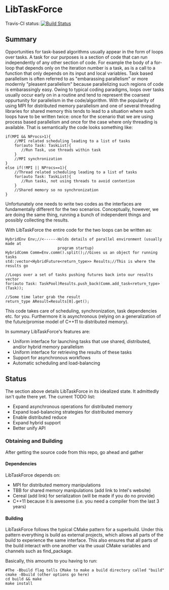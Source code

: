 # LibTaskForce

Travis-CI status: [![Build Status](https://travis-ci.org/ryanmrichard/LibTaskForce.svg?branch=master)](https://travis-ci.org/ryanmrichard/LibTaskForce)

## Summary
Opportunities for task-based algorithms usually appear in the form of loops over
tasks.  A task for our purposes is a section of code that can run independently
of any other section of code.  For example the body of a for-loop that depends
only on the iteration number is a task, as is a call to a function that only
depends on its input and local variables.  Task based parallelism is often
referred to as "embarassing parallelism" or more modernly "pleasent parallelism"
because parallelizing such regions of code is embarassingly easy.  Owing
 to typical coding paradigms, loops over tasks usually occur early on in a 
routine and tend to represent the coarsest oppurtunity for parallelism in the 
code/algorithm.  With the popularity of using MPI for distributed memory
parallelism and one of several threading libraries for shared memory this
tends to lead to a situation where such loops have to be written
twice: once for the scenario that we are using process based parallelism and
once for the case where only threading is available.  That is semantically the
code looks something like:

~~~{.cpp}
if(MPI && NProcs>1){
    //MPI related scheduling leading to a list of tasks
    for(auto Task: TaskList){
       //Run Task, use threads within task
    }
    //MPI synchronization
}
else if(!MPI || NProcs==1){
    //Thread related scheduling leading to a list of tasks
    for(auto Task: TaskList){
       //Run tasks, not using threads to avoid contention
    }
    //Shared memory so no synchronization
}
~~~

Unfortunately one needs to write two codes as the interfaces are fundamentally
 different for the two scenarios.  Conceptually, however, we are doing the
same thing, running a bunch of independent things and possibly collecting the
results.

With LibTaskForce the entire code for the two loops can be written as:
~~~{.cpp}
HybridEnv Env;//<------Holds details of parallel environment (usually made at
                       program startup)
HybridComm Comm=Env.comm().split();//Gives us an object for running tasks
std::vector<HybridFuture<return_type>> Results;//This is where the results go

//Loops over a set of tasks pushing futures back into our results vector
for(auto Task: TaskPool)Results.push_back(Comm.add_task<return_type>(Task));

//Some time later grab the result
return_type AResult=Results[0].get();
~~~
This code takes care of scheduling, synchronization, task dependencies etc. for
you.  Furthermore it is asynchronous (relying on a generalization of the
future/promise model of C++11 to distributed memory).

In summary LibTaskForce's features are:
- Uniform interface for launching tasks that use shared, distributed, 
  and/or hybrid memory parallelism
- Uniform interface for retrieving the results of these tasks
- Support for asynchronous workflows
- Automatic scheduling and load-balancing

## Status
The section above details LibTaskForce in its idealized state.  It admittedly
isn't quite there yet.  The current TODO list:
- Expand asynchronous operations for distributed memory
- Expand load-balancing strategies for distributed memory
- Enable distributed reduce
- Expand hybrid support
- Better unify API

### Obtaining and Building
After getting the source code from this repo, go ahead and gather 
#### Dependencies
LibTaskForce depends on:
- MPI for distributed memory manipulations 
- TBB for shared memory manipulations (add link to Intel's website)
- Cereal (add link) for serialization (will be made if you do no provide)
- C++11 because it is awesome (i.e. you need a compiler from the last 3 years)
#### Building
LibTaskForce follows the typical CMake pattern for a superbuild.  Under this
pattern everything is build as external projects, which allows all parts of the
build to experience the same interface.  This also ensures that all parts
of the build interact with one another via the usual CMake variables and channels
such as find_package.

Basically, this amounts to you having to run:

~~~{.sh}
#The -Bbuild flag tells CMake to make a build directory called "build"
cmake -Bbuild (other options go here)
cd build && make
make install
~~~

